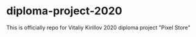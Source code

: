 # diploma-project-2020
This is officially repo for Vitaliy Kirillov 2020 diploma project "Pixel Store"
